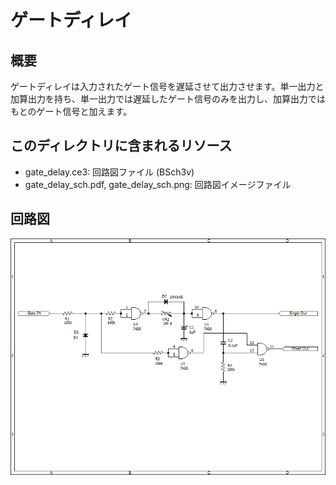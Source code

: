 # ゲートディレイ

## 概要

ゲートディレイは入力されたゲート信号を遅延させて出力させます。単一出力と加算出力を持ち、単一出力では遅延したゲート信号のみを出力し、加算出力ではもとのゲート信号と加えます。

## このディレクトリに含まれるリソース

- gate_delay.ce3: 回路図ファイル (BSch3v)
- gate_delay_sch.pdf, gate_delay_sch.png: 回路図イメージファイル

## 回路図

![gate delay](gate_delay_sch.png)